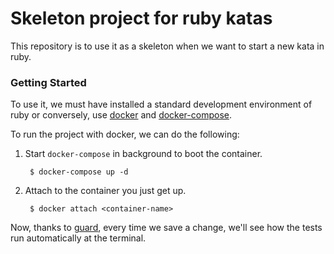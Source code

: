Skeleton project for ruby katas
===============================

This repository is to use it as a skeleton when we want to start a new kata in ruby.

### Getting Started

To use it, we must have installed a standard development environment of ruby or conversely, use [docker](https://docs.docker.com/engine/installation/) and [docker-compose](https://docs.docker.com/compose/install/).

To run the project with docker, we can do the following:

1. Start `docker-compose` in background to boot the container.

        $ docker-compose up -d

2. Attach to the container you just get up.

        $ docker attach <container-name>

Now, thanks to [guard](https://github.com/guard/guard), every time we save a change, we'll see how the tests run automatically at the terminal.
